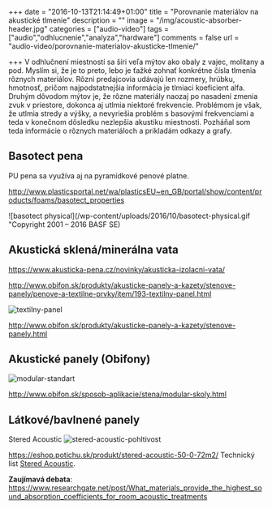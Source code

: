 +++
date = "2016-10-13T21:14:49+01:00"
title = "Porovnanie materiálov na akustické tlmenie"
description = ""
image = "/img/acoustic-absorber-header.jpg"
categories = ["audio-video"]
tags = ["audio","odhlucnenie","analyza","hardware"]
comments = false
url = "audio-video/porovnanie-materialov-akusticke-tlmenie/"

+++
V odhlučnení miestností sa šíri veľa mýtov ako obaly z vajec, molitany a pod. Myslím si, že je to preto, lebo je ťažké zohnať konkrétne čísla tlmenia rôznych materiálov. Rôzni predajcovia udávajú len rozmery, hrúbku, hmotnosť, pričom najpodstatnejšia informácia je tlmiaci koeficient alfa. Druhým dôvodom mýtov je, že rôzne materiály naozaj po nasadení zmenia zvuk v priestore, dokonca aj utlmia niektoré frekvencie. Problémom je však, že utlmia stredy a výšky, a nevyriešia problém s basovými frekvenciami a teda v konečnom dôsledku nezlepšia akustiku miestnosti. Pozháňal som teda informácie o rôznych materiáloch a prikladám odkazy a grafy.

## Basotect pena

PU pena sa využíva aj na pyramídkové penové platne.

http://www.plasticsportal.net/wa/plasticsEU~en_GB/portal/show/content/products/foams/basotect_properties

![basotect physical](/wp-content/uploads/2016/10/basotect-physical.gif "Copyright 2001 – 2016 BASF SE)


## Akustická sklená/minerálna vata

https://www.akusticka-pena.cz/novinky/akusticka-izolacni-vata/

http://www.obifon.sk/produkty/akusticke-panely-a-kazety/stenove-panely/penove-a-textilne-prvky/item/193-textilny-panel.html

![textilny-panel](/wp-content/uploads/2016/10/textilny-panel.jpg)


http://www.obifon.sk/produkty/akusticke-panely-a-kazety/stenove-panely.html

## Akustické panely (Obifony)

![modular-standart](/wp-content/uploads/2016/10/Modular-Standart.jpg)


http://www.obifon.sk/sposob-aplikacie/stena/modular-skoly.html

## Látkové/bavlnené panely

Stered Acoustic
![stered-acoustic-pohltivost](/wp-content/uploads/2016/10/stered-acoustic-pohltivost.jpg "Graf pohltivosti 50mm hrubej platne Stered Acoustic")



https://eshop.potichu.sk/produkt/stered-acoustic-50-0-72m2/
Technický list [Stered Acoustic](http://potichu.sk/wp-content/uploads/2015/05/stered_acoustic_technicky_list.pdf).

__Zaujímavá debata__: https://www.researchgate.net/post/What_materials_provide_the_highest_sound_absorption_coefficients_for_room_acoustic_treatments

